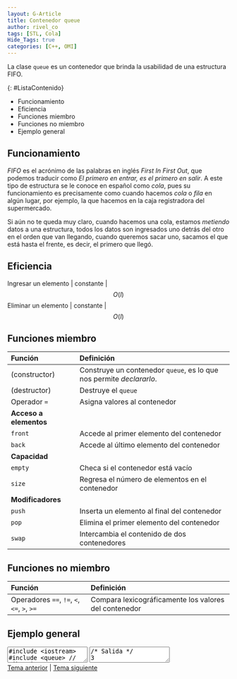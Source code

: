 ```yaml
---
layout: G-Article
title: Contenedor queue
author: rivel_co
tags: [STL, Cola]
Hide_Tags: true
categories: [C++, OMI]
---
```


La clase `queue` es un contenedor que brinda la usabilidad de una estructura FIFO.

{: #ListaContenido}
- Funcionamiento
- Eficiencia
- Funciones miembro
- Funciones no miembro
- Ejemplo general

## Funcionamiento

*FIFO* es el acrónimo de las palabras en inglés *First In First Out*, que podemos traducir como *El primero en entrar, es el primero en salir*. A este tipo de estructura se le conoce en español como *cola*, pues su funcionamiento es precisamente como cuando hacemos *cola* o *fila* en algún lugar, por ejemplo, la que hacemos en la caja registradora del supermercado.

Si aún no te queda muy claro, cuando hacemos una cola, estamos *metiendo* datos a una estructura, todos los datos son ingresados uno detrás del otro en el orden que van llegando, cuando queremos sacar uno, sacamos el que está hasta el frente, es decir, el primero que llegó.

## Eficiencia

Ingresar un elemento | constante | $$ O(l) $$
Eliminar un elemento | constante | $$ O(l) $$

## Funciones miembro

| Función			| Definición															|
|:------------------|:----------------------------------------------------------------------|
| (constructor)		| Construye un contenedor `queue`, es lo que nos permite *declararlo*.	|
| (destructor)		| Destruye el `queue`														|
| Operador `=`		| Asigna valores al contenedor											|
|                                 **Acceso a elementos**                                    |
| `front`			| Accede al primer elemento del contenedor								|
| `back`			| Accede al último elemento del contenedor								|
|                                     **Capacidad**                                         |
| `empty`			| Checa si el contenedor está vacío										|
| `size`			| Regresa el número de elementos en el contenedor						|
|                                   **Modificadores**                                       |
| `push` 			| Inserta un elemento al final del contenedor 							|
| `pop`				| Elimina el primer elemento del contenedor 							|
| `swap` 			| Intercambia el contenido de dos contenedores 							|

## Funciones no miembro

| Función           | Definición                                                            |
|:------------------|:----------------------------------------------------------------------|
| Operadores `==`, `!=`, `<`, `<=`, `>`, `>=` | Compara lexicográficamente los valores del contenedor |

## Ejemplo general

<textarea class="editor">
#include &lt;iostream&gt;
#include &lt;queue&gt; // Libreria
using namespace std;

int main(){

	queue&lt;int&gt; cola;
	// Declaración de cola para elementos tipo 'int'

	cola.push(3);
	cola.push(14);
	cola.push(97);
	// Se ingresan datos

	cout << cola.front() << '\n';
	// Se muestra el primer elemento de la cola

	cout << cola.back() << '\n';
	// Se muestra el último elemento de la cola

	cout << cola.size() << '\n';
	// Se obtiene la cantidad de elementos almacenados

	cola.pop();
	// Se elimina el primer elemento de la estructura

	if (cola.empty()){
		// Se checa si la estructura está vacía
		cout << "La estructura esta vacia\n";
	} else {
		cout << "La estructura no esta vacia\n";
	}

	queue&lt;int&gt; otra;
	otra.push(32);
	otra.push(12);
	otra.push(1);

	cola.swap(otra);
	// Se intercambian contenidos

	cout << cola.size() << " " << otra.size() << '\n';
	
	return 0;
}</textarea>

<textarea class="output">
/* Salida */
3
97
3
La estructura no esta vacia
3 2</textarea>

<div class="Nav">
	<a href="{{ site.baseurl }}/C++/STL/String/">Tema anterior</a> | <a href="{{ site.baseurl }}/C++/STL/Stack/">Tema siguiente</a>
</div>